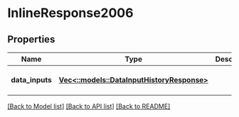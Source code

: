 # InlineResponse2006

## Properties
Name | Type | Description | Notes
------------ | ------------- | ------------- | -------------
**data_inputs** | [**Vec<::models::DataInputHistoryResponse>**](DataInputHistoryResponse.md) |  | [optional] [default to null]

[[Back to Model list]](../README.md#documentation-for-models) [[Back to API list]](../README.md#documentation-for-api-endpoints) [[Back to README]](../README.md)


